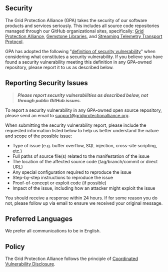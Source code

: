 ## Security

The Grid Protection Alliance (GPA) takes the security of our software products and services seriously. This includes all source code repositories managed through our GitHub organizational sites, specifically: [Grid Protection Alliance](https://github.com/GridProtectionAlliance), [Gemstone Libraries](https://github.com/gemstone), and [Streaming Telemetry Transport Protocol](https://github.com/sttp).

GPA has adopted the following "[definition of security vulnerability](https://docs.microsoft.com/en-us/previous-versions/tn-archive/cc751383(v=technet.10))" when considering what constitutes a security vulnerability. If you believe you have found a security vulnerability meeting this definition in any GPA-owned repository, please report it to us as described below.

## Reporting Security Issues

> **_Please report security vulnerabilities as described below, not through public GitHub issues._**

To report a security vulnerability in any GPA-owned open source repository, please send an email to [support@gridprotectionalliance.org](mailto:support@gridprotectionalliance.org?subject=Security%20Vulnerability%20Report).

When submitting the security vulnerability report, please include the requested information listed below to help us better understand the nature and scope of the possible issue:

  * Type of issue (e.g. buffer overflow, SQL injection, cross-site scripting, etc.)
  * Full paths of source file(s) related to the manifestation of the issue
  * The location of the affected source code (tag/branch/commit or direct URL)
  * Any special configuration required to reproduce the issue
  * Step-by-step instructions to reproduce the issue
  * Proof-of-concept or exploit code (if possible)
  * Impact of the issue, including how an attacker might exploit the issue

You should receive a response within 24 hours. If for some reason you do not, please follow up via email to ensure we received your original message.

## Preferred Languages

We prefer all communications to be in English.

## Policy

The Grid Protection Alliance follows the principle of [Coordinated Vulnerability Disclosure](https://gridprotectionalliance.org/cvd.asp).

<!-- END MICROSOFT SECURITY.MD BLOCK -->
